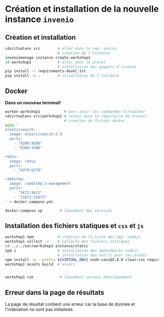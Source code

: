 # Création et installation de la nouvelle instance `invenio`

## Création et installation

```bash
cdvirtualenv src        # aller dans le rep. source
                        # création de l'instance
inveniomanage instance create workshop1
cd workshop1            # aller dans le projet
                        # installation des paquets d'invenio
pip install -r requirements-devel.txt
pip install -e .        # installation de l'instance
```

## Docker

__Dans un nouveau terminal!__

```bash
workon workshop1           # pour avoir les commandes virtualenv
cdvirtualenv src/workshop1 # retour dans le répertoire de travail
                           # création du fichier docker
echo '
elasticsearch:
  image: elasticsearch:2.4
  ports:
    - "9200:9200"
    - "9300:9300"

redis:
  image: redis
  ports:
    - "6379:6379"

rabbitmq:
  image: rabbitmq:3-management
  ports:
    - "5672:5672"
    - "15672:15672"
' > docker-compose.yml

docker-compose up        # lancement des services
```

## Installation des fichiers statiques et `css` et `js`

```bash
workshop1 npm           # création de la liste des dep. nodejs
workshop1 collect -v    # collecte des fichiers statiques
cd ../../var/workshop1-instance/static
npm i                   # installation des dépendences nodejs
                        # installation des outils pour les assets
npm install -g --prefix ${VIRTUAL_ENV} node-sass@3.8.0 clean-css requirejs uglify-js
workshop1 assets build  # assets


workshop1 run            # lancement serveur développement
```

## Erreur dans la page de résultats

La page de résultat contient une erreur car la base de donnée et l'indexation ne sont pas initialisés.